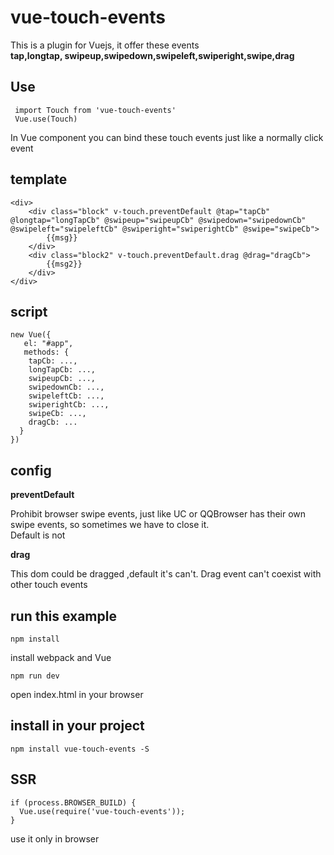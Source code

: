 # vue-touch-events
This is a plugin for Vuejs, it offer these events<br/>
**tap,longtap, swipeup,swipedown,swipeleft,swiperight,swipe,drag**

## Use
     import Touch from 'vue-touch-events'
     Vue.use(Touch)
	
In Vue component you can bind these touch events just like a normally click event

## template

    <div>
        <div class="block" v-touch.preventDefault @tap="tapCb" @longtap="longTapCb" @swipeup="swipeupCb" @swipedown="swipedownCb" @swipeleft="swipeleftCb" @swiperight="swiperightCb" @swipe="swipeCb">
            {{msg}}
        </div>
        <div class="block2" v-touch.preventDefault.drag @drag="dragCb">
            {{msg2}}
        </div>
    </div>

## script 

    new Vue({
	   el: "#app",
	   methods: {
		tapCb: ...,
		longTapCb: ...,
		swipeupCb: ...,
		swipedownCb: ...,
		swipeleftCb: ...,
		swiperightCb: ...,
		swipeCb: ...,
		dragCb: ...
	  }
    }) 

## config 

**preventDefault**<br/>

Prohibit browser swipe events, just like UC or QQBrowser has  their own swipe events, so sometimes we have to close it.<br/>
Default is not<br/>

**drag**<br/>

This dom could be dragged ,default it's can't. Drag event can't coexist with other touch events


## run this example
    npm install	

install webpack and Vue

    npm run dev

open index.html in your browser

## install in your project

    npm install vue-touch-events -S

## SSR 
   
    if (process.BROWSER_BUILD) {
      Vue.use(require('vue-touch-events'));
    }
   
use it only in browser
